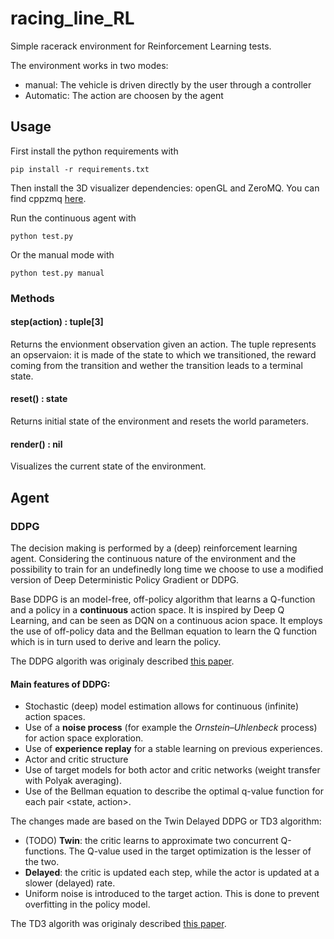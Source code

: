 # racing_line_RL
Simple racerack environment for Reinforcement Learning tests.

The environment works in two modes:
* manual: The vehicle is driven directly by the user through a controller
* Automatic: The action are choosen by the agent

## Usage
First install the python requirements with
```
pip install -r requirements.txt
```
Then install the 3D visualizer dependencies: openGL and ZeroMQ. You can find cppzmq [here](https://github.com/zeromq/cppzmq).

Run the continuous agent with
```
python test.py
```

Or the manual mode with
```
python test.py manual
```

### Methods
#### **step(action) : tuple[3]**

  Returns the envionment observation given an action. The tuple represents an opservaion: it is made of the state to which we transitioned, the reward coming from the transition and wether the transition leads to a terminal state.

#### **reset() : state**

  Returns initial state of the environment and resets the world parameters.

#### **render() : nil**

  Visualizes the current state of the environment.

## Agent
### DDPG
The decision making is performed by a (deep) reinforcement learning agent. Considering the continuous nature of the environment and the possibility to train for an undefinedly long time we choose to use a modified version of Deep Deterministic Policy Gradient or DDPG.

Base DDPG is an model-free, off-policy algorithm that learns a Q-function and a policy in a **continuous** action space. It is inspired by Deep Q Learning, and can be seen as DQN on a continuous acion space.
It employs the use of off-policy data and the Bellman equation to learn the Q function which is in turn used to derive and learn the policy.

The DDPG algorith was originaly described [this paper](https://arxiv.org/pdf/1509.02971.pdf).

#### Main features of DDPG:
- Stochastic (deep) model estimation allows for continuous (infinite) action spaces.
- Use of a **noise process** (for example the _Ornstein–Uhlenbeck_ process) for action space exploration.
- Use of **experience replay** for a stable learning on previous experiences.
- Actor and critic structure
- Use of target models for both actor and critic networks (weight transfer with Polyak averaging).
- Use of the Bellman equation to describe the optimal q-value function for each pair <state, action>.

The changes made are based on the Twin Delayed DDPG or TD3 algorithm:
- (TODO) **Twin**: the critic learns to approximate two concurrent Q-functions. The Q-value used in the target optimization is the lesser of the two.
- **Delayed**: the critic is updated each step, while the actor is updated at a slower (delayed) rate.
- Uniform noise is introduced to the target action. This is done to prevent overfitting in the policy model.

The TD3 algorith was originaly described [this paper](https://arxiv.org/pdf/1802.09477.pdf).
